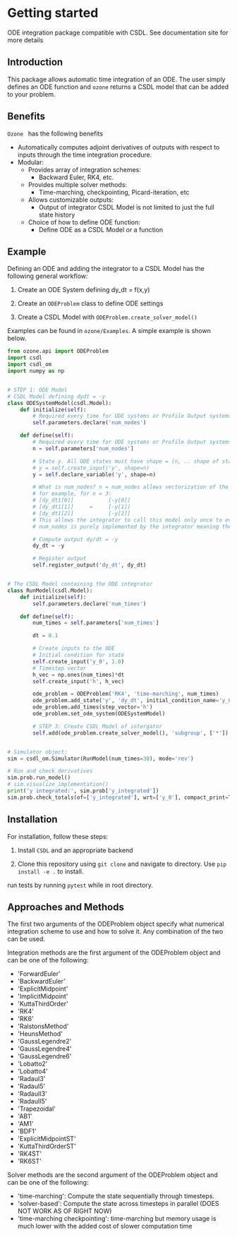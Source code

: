 Getting started
===============

ODE integration package compatible with CSDL. See documentation site for more details

Introduction
------------
This package allows automatic time integration of an ODE. The user simply defines an ODE function and ``ozone`` returns a CSDL model that can be added to your problem.

Benefits
--------
``Ozone `` has the following benefits

- Automatically computes adjoint derivatives of outputs with respect to inputs through the time integration procedure.
- Modular:
    - Provides array of integration schemes:
        - Backward Euler, RK4, etc.
    - Provides multiple solver methods:
        - Time-marching, checkpointing, Picard-iteration, etc
    - Allows customizable outputs:
        - Output of integrator CSDL Model is not limited to just the full state history
    - Choice of how to define ODE function:
        - Define ODE as a CSDL Model or a function

Example
-------
Defining an ODE and adding the integrator to a CSDL Model has the following general workflow:
1. Create an ODE System defining dy_dt = f(x,y)

2. Create an ```ODEProblem``` class to define ODE settings

3. Create a CSDL Model with ```ODEProblem.create_solver_model()```

Examples can be found in ``ozone/Examples``. A simple example is shown below.
```python
from ozone.api import ODEProblem
import csdl
import csdl_om
import numpy as np


# STEP 1: ODE Model
# CSDL Model defining dydt = -y
class ODESystemModel(csdl.Model):
    def initialize(self):
        # Required every time for ODE systems or Profile Output systems
        self.parameters.declare('num_nodes')

    def define(self):
        # Required every time for ODE systems or Profile Output systems
        n = self.parameters['num_nodes']

        # State y. All ODE states must have shape = (n, .. shape of state ...)
        # y = self.create_input('y', shape=n)
        y = self.declare_variable('y', shape=n)

        # What is num_nodes? n = num_nodes allows vectorization of the ODE:
        # for example, for n = 3:
        # [dy_dt1[0]]           [-y[0]]
        # [dy_dt1[1]]     =     [-y[1]]
        # [dy_dt1[2]]           [-y[2]]
        # This allows the integrator to call this model only once to evaluate the ODE function 3 times instead of calling the model 3 separate times.
        # num_nodes is purely implemented by the integrator meaning the user does not set it.

        # Compute output dy/dt = -y
        dy_dt = -y

        # Register output
        self.register_output('dy_dt', dy_dt)


# The CSDL Model containing the ODE integrator
class RunModel(csdl.Model):
    def initialize(self):
        self.parameters.declare('num_times')

    def define(self):
        num_times = self.parameters['num_times']

        dt = 0.1

        # Create inputs to the ODE
        # Initial condition for state
        self.create_input('y_0', 1.0)
        # Timestep vector
        h_vec = np.ones(num_times)*dt
        self.create_input('h', h_vec)

        ode_problem = ODEProblem('RK4', 'time-marching', num_times)
        ode_problem.add_state('y', 'dy_dt', initial_condition_name='y_0', output='y_integrated')
        ode_problem.add_times(step_vector='h')
        ode_problem.set_ode_system(ODESystemModel)

        # STEP 3: Create CSDL Model of intergator
        self.add(ode_problem.create_solver_model(), 'subgroup', ['*'])


# Simulator object:
sim = csdl_om.Simulator(RunModel(num_times=30), mode='rev')

# Run and check derivatives
sim.prob.run_model()
# sim.visualize_implementation()
print('y integrated:', sim.prob['y_integrated'])
sim.prob.check_totals(of=['y_integrated'], wrt=['y_0'], compact_print=True)
```

Installation
------------
For installation, follow these steps:

1. Install ``CSDL`` and an appropriate backend

2. Clone this repository using ``git clone`` and navigate to directory. Use ``pip install -e .`` to install.

run tests by running ``pytest`` while in root directory.


Approaches and Methods
------------------------
The first two arguments of the ODEProblem object specify what numerical integration scheme to use and how to solve it. Any combination of the two can be used.

Integration methods are the first argument of the ODEProblem object and can be one of the following:
- 'ForwardEuler'
- 'BackwardEuler'
- 'ExplicitMidpoint'
- 'ImplicitMidpoint'
- 'KuttaThirdOrder'
- 'RK4'
- 'RK6'
- 'RalstonsMethod'
- 'HeunsMethod'
- 'GaussLegendre2'
- 'GaussLegendre4'
- 'GaussLegendre6'
- 'Lobatto2'
- 'Lobatto4'
- 'RadauI3'
- 'RadauI5'
- 'RadauII3'
- 'RadauII5'
- 'Trapezoidal'
- 'AB1'
- 'AM1'
- 'BDF1'
- 'ExplicitMidpointST'
- 'KuttaThirdOrderST'
- 'RK4ST'
- 'RK6ST'

Solver methods are the second argument of the ODEProblem object and can be one of the following:
- 'time-marching': Compute the state sequentially through timesteps.
- 'solver-based': Compute the state across timesteps in parallel (DOES NOT WORK AS OF RIGHT NOW)
- 'time-marching checkpointing': time-marching but memory usage is much lower with the added cost of slower computation time